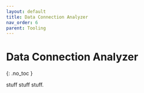 ```yaml
---
layout: default
title: Data Connection Analyzer
nav_order: 6
parent: Tooling
---
```


# Data Connection Analyzer
{: .no_toc }

stuff stuff stuff.
